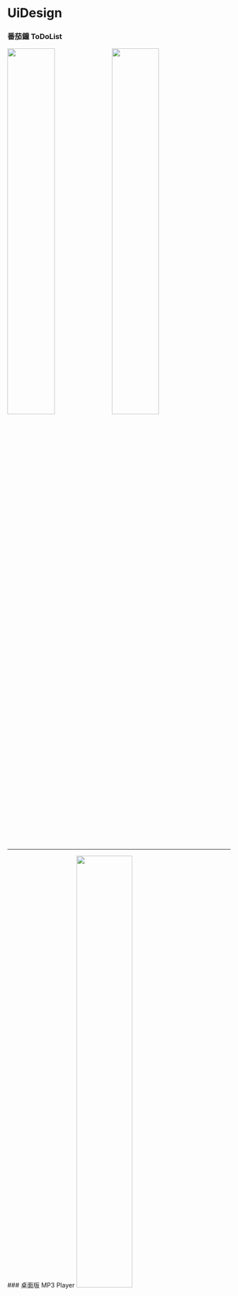 # UiDesign
### 番茄鐘 ToDoList
<img src="https://tw-blackbear.github.io/UiDesign/TOMO-番茄鐘2.jpg" width="46%" height="46%"></img>     <img src="https://tw-blackbear.github.io/UiDesign/TOMO2.jpg" width="46%" height="46%"></img>
<hr/>
### 桌面版 MP3 Player
<img src="https://tw-blackbear.github.io/UiDesign/MP3 Player.jpg" width="50%" height="50%"></img>  
